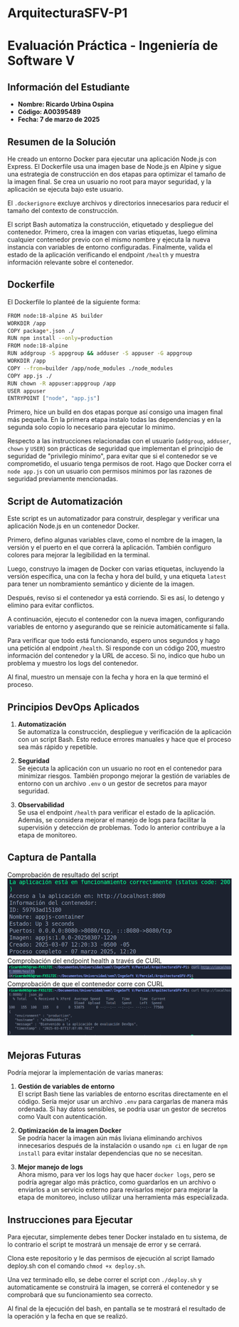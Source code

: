 # ArquitecturaSFV-P1

# Evaluación Práctica - Ingeniería de Software V

## Información del Estudiante

- **Nombre: Ricardo Urbina Ospina**
- **Código: A00395489**
- **Fecha: 7 de marzo de 2025**

## Resumen de la Solución

He creado un entorno Docker para ejecutar una aplicación Node.js con Express. El Dockerfile usa una imagen base de Node.js en Alpine y sigue una estrategia de construcción en dos etapas para optimizar el tamaño de la imagen final. Se crea un usuario no root para mayor seguridad, y la aplicación se ejecuta bajo este usuario.

El `.dockerignore` excluye archivos y directorios innecesarios para reducir el tamaño del contexto de construcción.

El script Bash automatiza la construcción, etiquetado y despliegue del contenedor. Primero, crea la imagen con varias etiquetas, luego elimina cualquier contenedor previo con el mismo nombre y ejecuta la nueva instancia con variables de entorno configuradas. Finalmente, valida el estado de la aplicación verificando el endpoint `/health` y muestra información relevante sobre el contenedor.

## Dockerfile

El Dockerfile lo planteé de la siguiente forma:

```bash
FROM node:18-alpine AS builder
WORKDIR /app
COPY package*.json ./
RUN npm install --only=production
FROM node:18-alpine
RUN addgroup -S appgroup && adduser -S appuser -G appgroup
WORKDIR /app
COPY --from=builder /app/node_modules ./node_modules
COPY app.js ./
RUN chown -R appuser:appgroup /app
USER appuser
ENTRYPOINT ["node", "app.js"]
```

Primero, hice un build en dos etapas porque así consigo una imagen final más pequeña. En la primera etapa instalo todas las dependencias y en la segunda solo copio lo necesario para ejecutar lo minimo.

Respecto a las instrucciones relacionadas con el usuario (`addgroup`, `adduser`, `chown` y `USER`) son prácticas de seguridad que implementan el principio de seguridad de "privilegio mínimo", para evitar que si el contenedor se ve comprometido, el usuario tenga permisos de root. Hago que Docker corra el `node app.js` con un usuario con permisos mínimos por las razones de seguridad previamente mencionadas.

## Script de Automatización

Este script es un automatizador para construir, desplegar y verificar una aplicación Node.js en un contenedor Docker.

Primero, defino algunas variables clave, como el nombre de la imagen, la versión y el puerto en el que correrá la aplicación. También configuro colores para mejorar la legibilidad en la terminal.

Luego, construyo la imagen de Docker con varias etiquetas, incluyendo la versión específica, una con la fecha y hora del build, y una etiqueta `latest` para tener un nombramiento semántico y diciente de la imagen.

Después, reviso si el contenedor ya está corriendo. Si es así, lo detengo y elimino para evitar conflictos.

A continuación, ejecuto el contenedor con la nueva imagen, configurando variables de entorno y asegurando que se reinicie automáticamente si falla.

Para verificar que todo está funcionando, espero unos segundos y hago una petición al endpoint `/health`. Si responde con un código 200, muestro información del contenedor y la URL de acceso. Si no, indico que hubo un problema y muestro los logs del contenedor.

Al final, muestro un mensaje con la fecha y hora en la que terminó el proceso.

## Principios DevOps Aplicados

1. **Automatización**  
   Se automatiza la construcción, despliegue y verificación de la aplicación con un script Bash. Esto reduce errores manuales y hace que el proceso sea más rápido y repetible.

2. **Seguridad**  
   Se ejecuta la aplicación con un usuario no root en el contenedor para minimizar riesgos. También propongo mejorar la gestión de variables de entorno con un archivo `.env` o un gestor de secretos para mayor seguridad.

3. **Observabilidad**  
   Se usa el endpoint `/health` para verificar el estado de la aplicación. Además, se considera mejorar el manejo de logs para facilitar la supervisión y detección de problemas. Todo lo anterior contribuye a la etapa de monitoreo.

## Captura de Pantalla

Comprobación de resultado del script
![Texto alternativo](img/app.png)
Comprobación del endpoint health a través de CURL
![Texto alternativo](img/health.png)
Comprobación de que el contenedor corre con CURL
![Texto alternativo](img/run.png)

## Mejoras Futuras

Podría mejorar la implementación de varias maneras:

1. **Gestión de variables de entorno**  
   El script Bash tiene las variables de entorno escritas directamente en el código. Sería mejor usar un archivo `.env` para cargarlas de manera más ordenada. Si hay datos sensibles, se podría usar un gestor de secretos como Vault con autenticación.

2. **Optimización de la imagen Docker**  
   Se podría hacer la imagen aún más liviana eliminando archivos innecesarios después de la instalación o usando `npm ci` en lugar de `npm install` para evitar instalar dependencias que no se necesitan.

3. **Mejor manejo de logs**  
   Ahora mismo, para ver los logs hay que hacer `docker logs`, pero se podría agregar algo más práctico, como guardarlos en un archivo o enviarlos a un servicio externo para revisarlos mejor para mejorar la etapa de monitoreo, incluso utilizar una herramienta más especializada.

## Instrucciones para Ejecutar

Para ejecutar, simplemente debes tener Docker instalado en tu sistema, de lo contrario el script te mostrará un mensaje de error y se cerrará.

Clona este repositorio y le das permisos de ejecución al script llamado deploy.sh con el comando `chmod +x deploy.sh`.

Una vez terminado ello, se debe correr el script con `./deploy.sh` y automaticamente se construirá la imagen, se correrá el contenedor y se comprobará que su funcionamiento sea correcto.

Al final de la ejecución del bash, en pantalla se te mostrará el resultado de la operación y la fecha en que se realizó.
